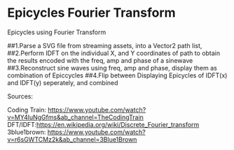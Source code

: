 # Epicycles Fourier Transform
 Epicycles using Fourier Transform
 
##1.Parse a SVG file from streaming assets, into a Vector2 path list,
##2.Perform IDFT on the individual X, and Y coordinates of path to obtain the results encoded with the freq, amp and phase of a sinewave
##3.Reconstruct sine waves using freq, amp and phase, display them as combination of Epiccycles
##4.Flip between Displaying Epicycles of IDFT(x) and IDFT(y) seperately, and combined

Sources:

Coding Train: https://www.youtube.com/watch?v=MY4luNgGfms&ab_channel=TheCodingTrain
DFT/IDFT:https://en.wikipedia.org/wiki/Discrete_Fourier_transform
3blue1brown: https://www.youtube.com/watch?v=r6sGWTCMz2k&ab_channel=3Blue1Brown